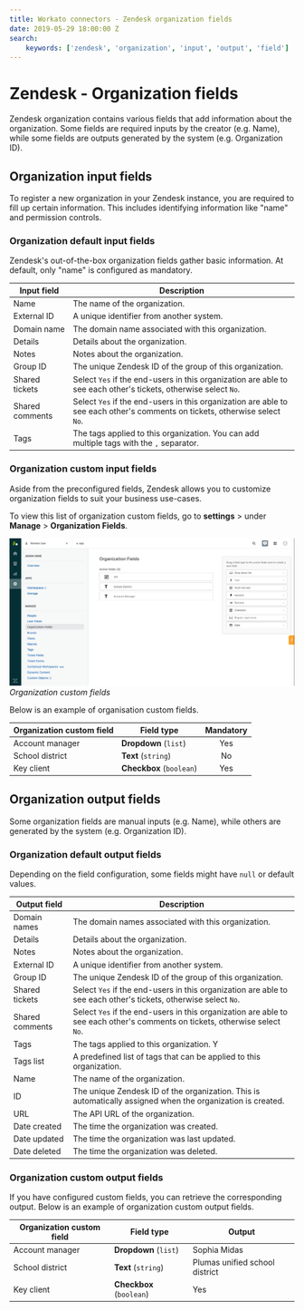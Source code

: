 ```yaml
---
title: Workato connectors - Zendesk organization fields
date: 2019-05-29 18:00:00 Z
search:
    keywords: ['zendesk', 'organization', 'input', 'output', 'field']
---
```


# Zendesk - Organization fields
Zendesk organization contains various fields that add information about the organization. Some fields are required inputs by the creator (e.g. Name), while some fields are outputs generated by the system (e.g. Organization ID).

## Organization input fields
To register a new organization in your Zendesk instance, you are required to fill up certain information. This includes identifying information like "name" and permission controls.

### Organization default input fields
Zendesk's out-of-the-box organization fields gather basic information. At default, only "name" is configured as mandatory.

| Input field     | Description                                        |
|-----------------|----------------------------------------------------|
| Name            | The name of the organization.                      |
| External ID     | A unique identifier from another system.           |
| Domain name     | The domain name associated with this organization. |
| Details         | Details about the organization.                    |
| Notes           | Notes about the organization.                      |
| Group ID        | The unique Zendesk ID of the group of this organization. |
| Shared tickets  | Select `Yes` if the end-users in this organization are able to see each other's tickets, otherwise select `No`. |
| Shared comments | Select `Yes` if the end-users in this organization are able to see each other's comments on tickets, otherwise select `No`. |
| Tags            | The tags applied to this organization. You can add multiple tags with the `,` separator. |

### Organization custom input fields
Aside from the preconfigured fields, Zendesk allows you to customize organization fields to suit your business use-cases.

To view this list of organization custom fields, go to **settings** > under **Manage** > **Organization Fields**.

![Organization custom fields](/assets/images/connectors/zendesk/organization-fields.png)
*Organization custom fields*

Below is an example of organisation custom fields.

| Organization custom field | Field type               | Mandatory |
|---------------------------|--------------------------|:---------:|
| Account manager           | **Dropdown** (`list`)    | Yes       |
| School district           | **Text** (`string`)      | No        |
| Key client                | **Checkbox** (`boolean`) | Yes       |

## Organization output fields
Some organization fields are manual inputs (e.g. Name), while others are generated by the system (e.g. Organization ID).

### Organization default output fields
Depending on the field configuration, some fields might have `null` or default values.

| Output field    | Description                                         |
|-----------------|-----------------------------------------------------|
| Domain names    | The domain names associated with this organization. |
| Details         | Details about the organization.                     |
| Notes           | Notes about the organization.                       |
| External ID     | A unique identifier from another system.            |
| Group ID        | The unique Zendesk ID of the group of this organization. |
| Shared tickets  | Select `Yes` if the end-users in this organization are able to see each other's tickets, otherwise select `No`. |
| Shared comments | Select `Yes` if the end-users in this organization are able to see each other's comments on tickets, otherwise select `No`. |
| Tags            | The tags applied to this organization. Y            |
| Tags list       | A predefined list of tags that can be applied to this organization. |
| Name            | The name of the organization.                       |
| ID              | The unique Zendesk ID of the organization. This is automatically assigned when the organization is created. |
| URL             | The API URL of the organization.                    |
| Date created    | The time the organization was created.              |
| Date updated    | The time the organization was last updated.         |
| Date deleted    | The time the organization was deleted.              |  

### Organization custom output fields
If you have configured custom fields, you can retrieve the corresponding output. Below is an example of organization custom output fields.

| Organization custom field | Field type               | Output       |
|---------------------------|--------------------------|--------------|
| Account manager           | **Dropdown** (`list`)    | Sophia Midas |
| School district           | **Text** (`string`)      | Plumas unified school district |
| Key client                | **Checkbox** (`boolean`) | Yes          |
